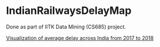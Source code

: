 # IndianRailwaysDelayMap
Done as part of IITK Data Mining (CS685) project.

[Visualization of average delay across India from 2017 to 2018](https://harikrishnanbalagopaliitk.github.io/IndianRailwaysDelayMap/)